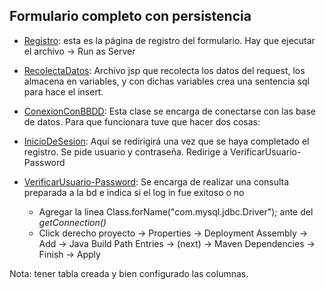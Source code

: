 ## Formulario completo con persistencia
  - [Registro](src/main/webapp/Registro.jsp): esta es la página de registro del formulario. Hay que ejecutar el archivo -> Run as Server
  - [RecolectaDatos](src/main/webapp/RecolectaDatos.jsp): Archivo jsp que recolecta los datos del request, los almacena en variables, y con dichas variables crea una sentencia sql para hace el insert.
  - [ConexionConBBDD](src/main/java/dominio/ConexionConBBDD.java): Esta clase se encarga de conectarse con las base de datos. Para que funcionara tuve que hacer dos cosas:
  - [InicioDeSesion](src/main/webapp/InicioDeSesion.jsp):  Aquí se redirigirá una vez que se haya completado el registro. Se pide usuario y contraseña. Redirige a VerificarUsuario-Password
  - [VerificarUsuario-Password](src/main/webapp/VerificarUsuario-Password.jsp): Se encarga de realizar una consulta preparada a la bd e indica si el log in fue exitoso o no

      - Agregar la linea Class.forName("com.mysql.jdbc.Driver"); ante del *getConnection()*
      - Click derecho proyecto -> Properties -> Deployment Assembly -> Add -> Java Build Path Entries -> (next) -> Maven Dependencies -> Finish -> Apply

Nota: tener tabla creada y bien configurado las columnas.
